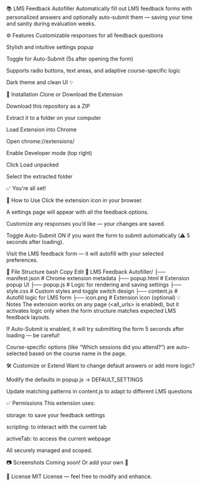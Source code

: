 📚 LMS Feedback Autofiller
Automatically fill out LMS feedback forms with personalized answers and optionally auto-submit them — saving your time and sanity during evaluation weeks.

⚙️ Features
Customizable responses for all feedback questions

Stylish and intuitive settings popup

Toggle for Auto-Submit (5s after opening the form)

Supports radio buttons, text areas, and adaptive course-specific logic

Dark theme and clean UI ✨

🚀 Installation
Clone or Download the Extension

Download this repository as a ZIP

Extract it to a folder on your computer

Load Extension into Chrome

Open chrome://extensions/

Enable Developer mode (top right)

Click Load unpacked

Select the extracted folder

✅ You're all set!

🧪 How to Use
Click the extension icon in your browser.

A settings page will appear with all the feedback options.

Customize any responses you’d like — your changes are saved.

Toggle Auto-Submit ON if you want the form to submit automatically (⚠️ 5 seconds after loading).

Visit the LMS feedback form — it will autofill with your selected preferences.

🧰 File Structure
bash
Copy
Edit
📁 LMS Feedback Autofiller/
├── manifest.json         # Chrome extension metadata
├── popup.html            # Extension popup UI
├── popup.js              # Logic for rendering and saving settings
├── style.css             # Custom styles and toggle switch design
├── content.js            # Autofill logic for LMS form
├── icon.png              # Extension icon (optional)
💡 Notes
The extension works on any page (<all_urls> is enabled), but it activates logic only when the form structure matches expected LMS feedback layouts.

If Auto-Submit is enabled, it will try submitting the form 5 seconds after loading — be careful!

Course-specific options (like “Which sessions did you attend?”) are auto-selected based on the course name in the page.

🛠 Customize or Extend
Want to change default answers or add more logic?

Modify the defaults in popup.js → DEFAULT_SETTINGS

Update matching patterns in content.js to adapt to different LMS questions

✅ Permissions
This extension uses:

storage: to save your feedback settings

scripting: to interact with the current tab

activeTab: to access the current webpage

All securely managed and scoped.

📷 Screenshots
Coming soon! Or add your own 🙂

📄 License
MIT License — feel free to modify and enhance.

